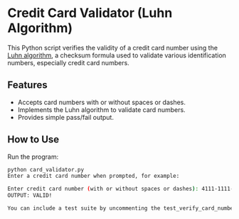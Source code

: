 # Credit Card Validator (Luhn Algorithm)

This Python script verifies the validity of a credit card number using the [Luhn algorithm](https://en.wikipedia.org/wiki/Luhn_algorithm), a checksum formula used to validate various identification numbers, especially credit card numbers.

## Features

- Accepts card numbers with or without spaces or dashes.
- Implements the Luhn algorithm to validate card numbers.
- Provides simple pass/fail output.

## How to Use

Run the program:

```bash
python card_validator.py
Enter a credit card number when prompted, for example:

Enter credit card number (with or without spaces or dashes): 4111-1111-1111-1111
OUTPUT: VALID!

You can include a test suite by uncommenting the test_verify_card_number() function in the script.
